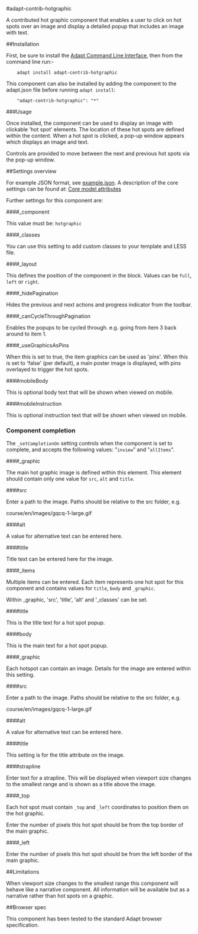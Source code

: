 #adapt-contrib-hotgraphic

A contributed hot graphic component that enables a user to click on hot spots over an image and display a detailed popup that includes an image with text.

##Installation


First, be sure to install the [Adapt Command Line Interface](https://github.com/cajones/adapt-cli), then from the command line run:-

        adapt install adapt-contrib-hotgraphic

This component can also be installed by adding the component to the adapt.json file before running `adapt install`:

        "adapt-contrib-hotgraphic": "*"

###Usage

Once installed, the component can be used to display an image with clickable 'hot spot' elements. The location of these hot spots are defined within the content. When a hot spot is clicked, a pop-up window appears which displays an image and text.

Controls are provided to move between the next and previous hot spots via the pop-up window.

##Settings overview

For example JSON format, see [example.json](https://github.com/adaptlearning/adapt-contrib-hotgraphic/blob/master/example.json). A description of the core settings can be found at: [Core model attributes](https://github.com/adaptlearning/adapt_framework/wiki/Core-model-attributes)

Further settings for this component are:

####_component

This value must be: `hotgraphic`

####_classes

You can use this setting to add custom classes to your template and LESS file.

####_layout

This defines the position of the component in the block. Values can be `full`, `left` or `right`. 

####_hidePagination

Hides the previous and next actions and progress indicator from the toolbar.

####_canCycleThroughPagination

Enables the popups to be cycled through. e.g. going from item 3 back around to item 1.

####_useGraphicsAsPins

When this is set to true, the item graphics can be used as 'pins'.  When this is set to 'false' (per default), a main poster image is displayed, with pins overlayed to trigger the hot spots.

####mobileBody

This is optional body text that will be shown when viewed on mobile.

####mobileInstruction

This is optional instruction text that will be shown when viewed on mobile.

### Component completion

The ```_setCompletionOn``` setting controls when the component is set to complete, and accepts the following values: "```inview```" and "```allItems```".

####_graphic

The main hot graphic image is defined within this element. This element should contain only one value for `src`, `alt` and `title`.

####src

Enter a path to the image. Paths should be relative to the src folder, e.g.

course/en/images/gqcq-1-large.gif

####alt

A value for alternative text can be entered here.

####title

Title text can be entered here for the image.

####_items

Multiple items can be entered. Each item represents one hot spot for this component and contains values for `title`, `body` and `_graphic`.

Within _graphic, 'src', 'title', 'alt' and '_classes' can be set.

####title

This is the title text for a hot spot popup.

####body

This is the main text for a hot spot popup.

####_graphic

Each hotspot can contain an image. Details for the image are entered within this setting.

####src

Enter a path to the image. Paths should be relative to the src folder, e.g.

course/en/images/gqcq-1-large.gif

####alt

A value for alternative text can be entered here.

####title

This setting is for the title attribute on the image.

####strapline

Enter text for a strapline. This will be displayed when viewport size changes to the smallest range and is shown as a title above the image.

####_top

Each hot spot must contain `_top` and `_left` coordinates to position them on the hot graphic. 

Enter the number of pixels this hot spot should be from the top border of the main graphic.

####_left

Enter the number of pixels this hot spot should be from the left border of the main graphic.


##Limitations
 
When viewport size changes to the smallest range this component will behave like a narrative component. All information will be available but as a narrative rather than hot spots on a graphic.

##Browser spec

This component has been tested to the standard Adapt browser specification.






